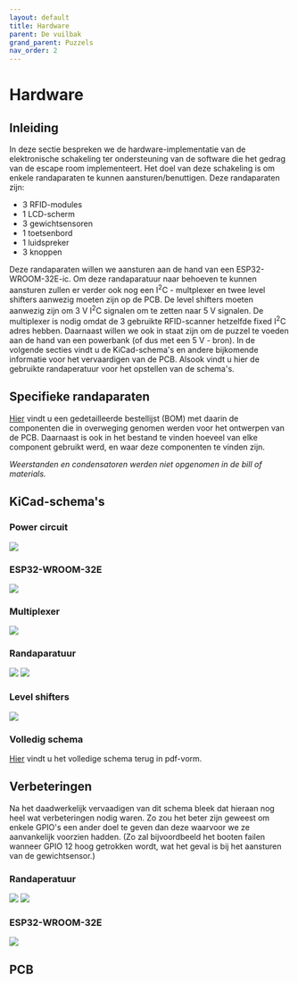```yaml
---
layout: default
title: Hardware
parent: De vuilbak
grand_parent: Puzzels
nav_order: 2
---
```

# Hardware
## Inleiding
In deze sectie bespreken we de hardware-implementatie van de elektronische schakeling ter ondersteuning van de software die het gedrag van de escape room implementeert.
Het doel van deze schakeling is om enkele randaparaten te kunnen aansturen/benuttigen.
Deze randaparaten zijn:

- 3 RFID-modules
- 1 LCD-scherm
- 3 gewichtsensoren
- 1 toetsenbord
- 1 luidspreker
- 3 knoppen

Deze randaparaten willen we aansturen aan de hand van een  ESP32-WROOM-32E-ic.
Om deze randaparatuur naar behoeven te kunnen aansturen zullen er verder ook nog een I<sup>2</sup>C - multplexer en twee level shifters aanwezig moeten zijn op de PCB.
De level shifters moeten aanwezig zijn om 3 V I<sup>2</sup>C signalen om te zetten naar 5 V signalen.
De multiplexer is nodig omdat de 3 gebruikte RFID-scanner hetzelfde fixed I<sup>2</sup>C adres hebben.
Daarnaast willen we ook in staat zijn om de puzzel te voeden aan de hand van een powerbank (of dus met een 5 V - bron).
In de volgende secties vindt u de KiCad-schema's en andere bijkomende informatie voor het vervaardigen van de PCB.
Alsook vindt u hier de gebruikte randaperatuur voor het opstellen van de schema's.

## Specifieke randaparaten

[Hier](BOM.pdf) vindt u een gedetailleerde bestellijst (BOM) met daarin de componenten die in overweging genomen werden voor het ontwerpen van de PCB.
Daarnaast is ook in het bestand te vinden hoeveel van elke component gebruikt werd, en waar deze componenten te vinden zijn.

*Weerstanden en condensatoren werden niet opgenomen in de bill of materials.*

## KiCad-schema's
### Power circuit

![](Power_circuit.png)

### ESP32-WROOM-32E
![](esp32.jpg)
### Multiplexer

![](Multiplexer.png)

### Randaparatuur

![](randaparatuur.png)
![](randaperatuur2.jpg)

### Level shifters

![](Level_shifters.png)

### Volledig schema
[Hier](Schema_VuilBak.pdf) vindt u het volledige schema terug in pdf-vorm.
## Verbeteringen

Na het daadwerkelijk vervaadigen van dit schema bleek dat hieraan nog heel wat verbeteringen nodig waren.
Zo zou het beter zijn geweest om enkele GPIO's een ander doel te geven dan deze waarvoor we ze aanvankelijk voorzien hadden. (Zo zal bijvoordbeeld het booten failen wanneer GPIO 12 hoog getrokken wordt, wat het geval is bij het aansturen van de gewichtsensor.)

### Randaperatuur
![](randaperatuur_verbetering.jpg)
![](Buttons_verbetering.jpg)
### ESP32-WROOM-32E
![](esp32_verbetering.jpg)

## PCB
